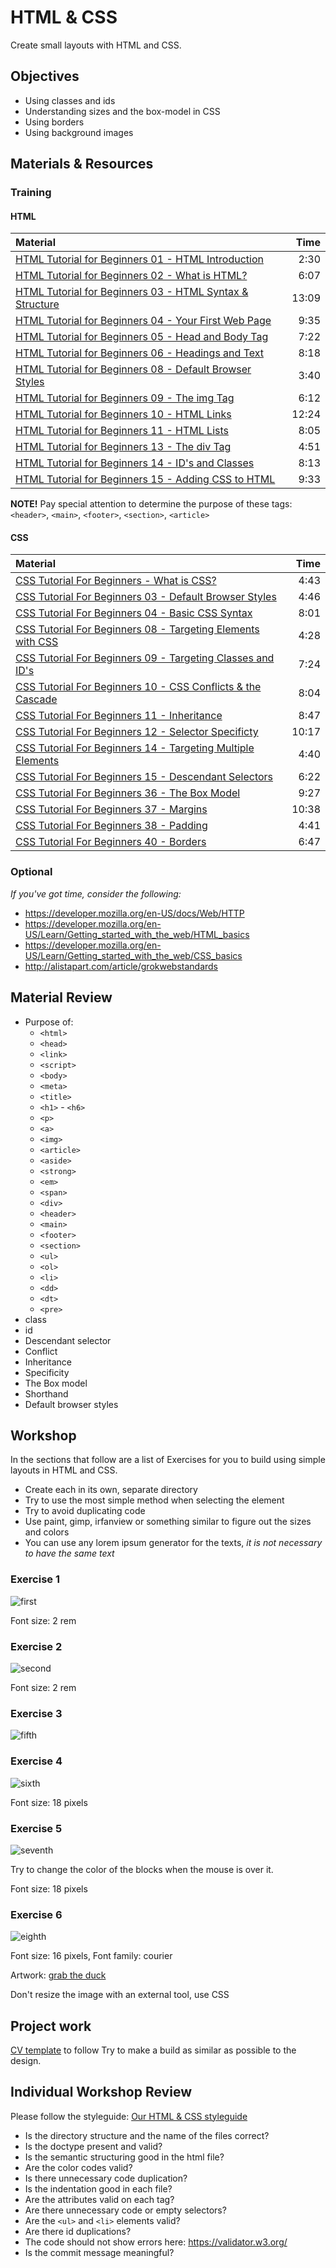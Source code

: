 # HTML & CSS
Create small layouts with HTML and CSS.

## Objectives
 - Using classes and ids
 - Understanding sizes and the box-model in CSS
 - Using borders
 - Using background images

## Materials & Resources
### Training
#### HTML
| Material | Time |
|:---------|-----:|
| [HTML Tutorial for Beginners 01 - HTML Introduction](https://www.youtube.com/watch?v=Y1BlT4_c_SU) | 2:30 |
| [HTML Tutorial for Beginners 02 - What is HTML?](https://www.youtube.com/watch?v=cZCq8lQ-vZ0) | 6:07 |
| [HTML Tutorial for Beginners 03 - HTML Syntax & Structure](https://www.youtube.com/watch?v=IJWcX2EDAKg) | 13:09 |
| [HTML Tutorial for Beginners 04 - Your First Web Page](https://www.youtube.com/watch?v=MnaKa7igX7k) | 9:35 |
| [HTML Tutorial for Beginners 05 - Head and Body Tag](https://www.youtube.com/watch?v=mNRzWMH5xK0) | 7:22 |
| [HTML Tutorial for Beginners 06 - Headings and Text](https://www.youtube.com/watch?v=XxZPrn1VFTc) | 8:18 |
| [HTML Tutorial for Beginners 08 - Default Browser Styles](https://www.youtube.com/watch?v=OwC4xNWihoM) | 3:40 |
| [HTML Tutorial for Beginners 09 - The img Tag](https://www.youtube.com/watch?v=g6xsNHnAmlE) | 6:12 |
| [HTML Tutorial for Beginners 10 - HTML Links](https://www.youtube.com/watch?v=f8pAb3IuECk) | 12:24 |
| [HTML Tutorial for Beginners 11 - HTML Lists](https://www.youtube.com/watch?v=HeQvQEiGMKk) | 8:05 |
| [HTML Tutorial for Beginners 13 - The div Tag](https://www.youtube.com/watch?v=-XQlr727A8w) | 4:51 |
| [HTML Tutorial for Beginners 14 - ID's and Classes](https://www.youtube.com/watch?v=9UNmumTYuq8) | 8:13 |
| [HTML Tutorial for Beginners 15 - Adding CSS to HTML](https://www.youtube.com/watch?v=Tc4IsPFB01E) | 9:33 |

__NOTE!__ Pay special attention to determine the purpose of these tags: `<header>`, `<main>`, `<footer>`, `<section>`, `<article>`


#### CSS
| Material | Time |
|:---------|-----:|
| [CSS Tutorial For Beginners - What is CSS?](https://www.youtube.com/watch?v=4BEyFVufmM8) | 4:43 |
| [CSS Tutorial For Beginners 03 - Default Browser Styles](https://www.youtube.com/watch?v=iqTgros3FTc) | 4:46 |
| [CSS Tutorial For Beginners 04 - Basic CSS Syntax](https://www.youtube.com/watch?v=1CqHws4WZ-M) | 8:01 |
| [CSS Tutorial For Beginners 08 - Targeting Elements with CSS](https://www.youtube.com/watch?v=f7c7bTrqXic) | 4:28 |
| [CSS Tutorial For Beginners 09 - Targeting Classes and ID's](https://www.youtube.com/watch?v=hrqo_GOwHHs) | 7:24 |
| [CSS Tutorial For Beginners 10 - CSS Conflicts & the Cascade](https://www.youtube.com/watch?v=4oPvurjpcNw) | 8:04 |
| [CSS Tutorial For Beginners 11 - Inheritance](https://www.youtube.com/watch?v=ZMpaebQ3n6A) | 8:47 |
| [CSS Tutorial For Beginners 12 - Selector Specificty](https://www.youtube.com/watch?v=lZ6R_eYYxoE) | 10:17 |
| [CSS Tutorial For Beginners 14 - Targeting Multiple Elements](https://www.youtube.com/watch?v=3SOf8gZlBhI) | 4:40 |
| [CSS Tutorial For Beginners 15 - Descendant Selectors](https://www.youtube.com/watch?v=84KE7OwMjYY) | 6:22 |
| [CSS Tutorial For Beginners 36 - The Box Model](https://www.youtube.com/watch?v=Qx-yzUBqatQ) | 9:27 |
| [CSS Tutorial For Beginners 37 - Margins](https://www.youtube.com/watch?v=ggo0di5L6sA) | 10:38 |
| [CSS Tutorial For Beginners 38 - Padding](https://www.youtube.com/watch?v=4YF-eaX4P0k) | 4:41 |
| [CSS Tutorial For Beginners 40 - Borders](https://www.youtube.com/watch?v=sdn5p4kf91c) | 6:47 |


### Optional
*If you've got time, consider the following:*
 - https://developer.mozilla.org/en-US/docs/Web/HTTP
 - https://developer.mozilla.org/en-US/Learn/Getting_started_with_the_web/HTML_basics
 - https://developer.mozilla.org/en-US/Learn/Getting_started_with_the_web/CSS_basics
 - http://alistapart.com/article/grokwebstandards

## Material Review
 - Purpose of:
   - `<html>`
   - `<head>`
   - `<link>`
   - `<script>`
   - `<body>`
   - `<meta>`
   - `<title>`
   - `<h1>` - `<h6>`
   - `<p>`
   - `<a>`
   - `<img>`
   - `<article>`
   - `<aside>`
   - `<strong>`
   - `<em>`
   - `<span>`
   - `<div>`
   - `<header>`
   - `<main>`
   - `<footer>`
   - `<section>`
   - `<ul>`
   - `<ol>`
   - `<li>`
   - `<dd>`
   - `<dt>`
   - `<pre>`
 - class
 - id
 - Descendant selector
 - Conflict
 - Inheritance
 - Specificity
 - The Box model
 - Shorthand
 - Default browser styles

## Workshop
In the sections that follow are a list of Exercises for you to build using simple layouts in HTML and CSS.

- Create each in its own, separate directory
- Try to use the most simple method when selecting the element
- Try to avoid duplicating code
- Use paint, gimp, irfanview or something similar to figure out the sizes and colors
- You can use any lorem ipsum generator for the texts, *it is not necessary to have the same text*

### Exercise 1
![first](01.png)

Font size: 2 rem

### Exercise 2
![second](02.png)

Font size: 2 rem

### Exercise 3
![fifth](5.jpg)

### Exercise 4
![sixth](6.jpg)

Font size: 18 pixels

### Exercise 5
![seventh](7.jpg)

Try to change the color of the blocks when the mouse is over it.

Font size: 18 pixels

### Exercise 6
![eighth](05.png)

Font size: 16 pixels, Font family: courier

Artwork: [grab the duck](duck.png)

Don't resize the image with an external tool, use CSS

## Project work
[CV template](https://invis.io/X575YEGVU#/155416515_Greenfox-Anakins-Cv) to follow
Try to make a build as similar as possible to the design.

## Individual Workshop Review
Please follow the styleguide: [Our HTML & CSS styleguide](../../../styleguide/html-css.md)

 - Is the directory structure and the name of the files correct?
 - Is the doctype present and valid?
 - Is the semantic structuring good in the html file?
 - Are the color codes valid?
 - Is there unnecessary code duplication?
 - Is the indentation good in each file?
 - Are the attributes valid on each tag?
 - Are there unnecessary code or empty selectors?
 - Are the `<ul>` and `<li>` elements valid?
 - Are there id duplications?
 - The code should not show errors here: https://validator.w3.org/
 - Is the commit message meaningful?
